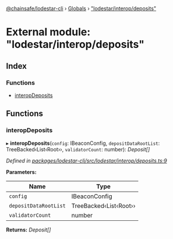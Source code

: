 [@chainsafe/lodestar-cli](../README.md) › [Globals](../globals.md) › ["lodestar/interop/deposits"](_lodestar_interop_deposits_.md)

# External module: "lodestar/interop/deposits"

## Index

### Functions

* [interopDeposits](_lodestar_interop_deposits_.md#interopdeposits)

## Functions

###  interopDeposits

▸ **interopDeposits**(`config`: IBeaconConfig, `depositDataRootList`: TreeBacked‹List‹Root››, `validatorCount`: number): *Deposit[]*

*Defined in [packages/lodestar-cli/src/lodestar/interop/deposits.ts:9](https://github.com/ChainSafe/lodestar/blob/16dbdb2e2/packages/lodestar-cli/src/lodestar/interop/deposits.ts#L9)*

**Parameters:**

Name | Type |
------ | ------ |
`config` | IBeaconConfig |
`depositDataRootList` | TreeBacked‹List‹Root›› |
`validatorCount` | number |

**Returns:** *Deposit[]*
